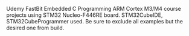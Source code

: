 Udemy FastBit Embedded C Programming ARM Cortex M3/M4 course projects using STM32 Nucleo-F446RE board. STM32CubeIDE, STM32CubeProgrammer used. Be sure to exclude all examples but the desired one from build.